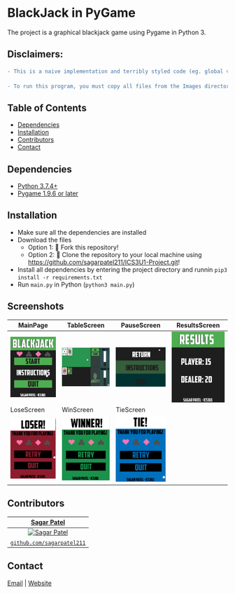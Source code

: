 # BlackJack in PyGame
The project is a graphical blackjack game using Pygame in Python 3.

## Disclaimers:
```diff 
- This is a naive implementation and terribly styled code (eg. global variables, not modularized, etc.) -

- To run this program, you must copy all files from the Images directory into the directory with main.py -
```

## Table of Contents
* [Dependencies](#dependencies)
* [Installation](#installation)
* [Contributors](#contributors)
* [Contact](#contact)


## Dependencies
* [Python 3.7.4+](https://www.python.org/downloads)
* [Pygame 1.9.6 or later](https://www.pygame.org/download.shtml)


## Installation
* Make sure all the dependencies are installed
* Download the files
  * Option 1: 🍴 Fork this repository!
  * Option 2: 🧪 Clone the repository to your local machine using https://github.com/sagarpatel211/ICS3U1-Project.git!
* Install all dependencies by entering the project directory and runnin `pip3 install -r requirements.txt`
* Run `main.py` in Python (`python3 main.py`)

## Screenshots
| MainPage    | TableScreen    | PauseScreen       | ResultsScreen   |
|-------------|-------------|-------------|-------------|
| <img src="Screenshots/SS%231.png" width="250"> | <img src="Screenshots/SS%232.png" width="250"> | <img src="Screenshots/SS%233.png" width="250"> | <img src="Screenshots/SS%234.png" width="250"> |
| LoseScreen   | WinScreen     | TieScreen       |
| <img src="Screenshots/SS%235.png" width="250"> | <img src="Screenshots/SS%236.png" width="250"> | <img src="Screenshots/SS%237.png" width="250"> |

## Contributors
| <a href="https://github.com/sagarpatel211" target="_blank">**Sagar Patel**</a> |
| :---: |
| [![Sagar Patel](https://avatars1.githubusercontent.com/u/34544263?s=200)](https://github.com/sagarpatel211)    |
| <a href="https://github.com/sagarpatel211" target="_blank">`github.com/sagarpatel211`</a> |


## Contact
[Email](mailto:sa24pate@uwaterloo.ca) | [Website](https://sagarpatel211.github.io/)
